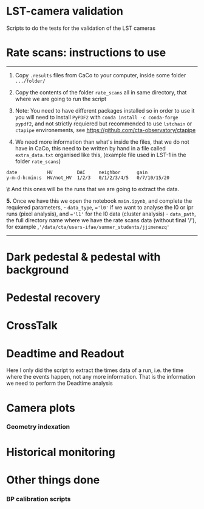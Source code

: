 # LST-camera validation
Scripts to do the tests for the validation of the LST cameras


# Rate scans: instructions to use
---

1. Copy `.results` files from CaCo to your computer, inside some folder `.../folder/`

2. Copy the contents of the folder `rate_scans` all in same directory, that where we are going to run the script

3. Note: You need to have different packages installed so in order to use it you will need to install `PyPDF2` with `conda install -c conda-forge pypdf2`, and not strictly requiered but recommended to use `lstchain` or `ctapipe` environements, see https://github.com/cta-observatory/ctapipe

4. We need more information than what's inside the files, that we do not have in CaCo, this need to be written by hand in a file called `extra_data.txt` organised like this, (example file used in LST-1 in the folder `rate_scans`)

```
date           HV         DAC     neighbor      gain
y-m-d-h:min:s  HV/not_HV  1/2/3   0/1/2/3/4/5   0/7/10/15/20
```
\t And this ones will be the runs that we are going to extract the data.

**5.** Once we have this we open the notebook `main.ipynb`, and complete the requiered parameters,
    - `data_type`, `='l0'` if we want to analyse the l0 or ipr runs (pixel analysis), and `='l1'` for the l0 data (cluster analysis)
    - `data_path`, the full directory name where we have the rate scans data (without final '/'), for example ,`'/data/cta/users-ifae/summer_students/jjimenezq'`


---
# Dark pedestal & pedestal with background

# Pedestal recovery


# CrossTalk

# Deadtime and Readout
Here I only did the script to extract the times data of a run, i.e. the time where the events happen, not any more information. That is the information we need to perform the Deadtime analysis

# Camera plots

### Geometry indexation

# Historical monitoring

# Other things done
### BP calibration scripts
